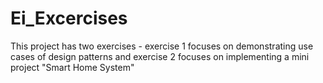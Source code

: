 # Ei_Excercises
This project has two exercises - exercise 1 focuses on demonstrating use cases of design patterns and exercise 2 focuses on implementing a mini project "Smart Home System"
